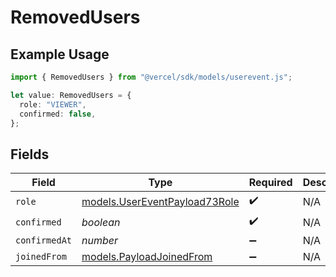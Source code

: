 # RemovedUsers

## Example Usage

```typescript
import { RemovedUsers } from "@vercel/sdk/models/userevent.js";

let value: RemovedUsers = {
  role: "VIEWER",
  confirmed: false,
};
```

## Fields

| Field                                                                | Type                                                                 | Required                                                             | Description                                                          |
| -------------------------------------------------------------------- | -------------------------------------------------------------------- | -------------------------------------------------------------------- | -------------------------------------------------------------------- |
| `role`                                                               | [models.UserEventPayload73Role](../models/usereventpayload73role.md) | :heavy_check_mark:                                                   | N/A                                                                  |
| `confirmed`                                                          | *boolean*                                                            | :heavy_check_mark:                                                   | N/A                                                                  |
| `confirmedAt`                                                        | *number*                                                             | :heavy_minus_sign:                                                   | N/A                                                                  |
| `joinedFrom`                                                         | [models.PayloadJoinedFrom](../models/payloadjoinedfrom.md)           | :heavy_minus_sign:                                                   | N/A                                                                  |